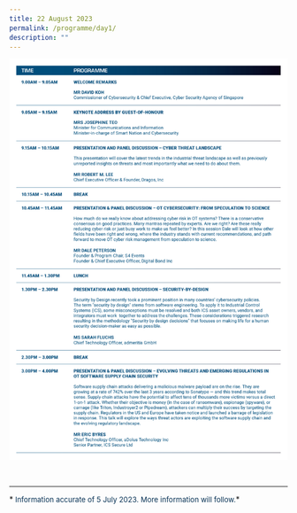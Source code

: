 ```yaml
---
title: 22 August 2023
permalink: /programme/day1/
description: ""
---
```

![](/images/2023%20PROGRAMME/230704_csa%20otcep%202023_programme%20table_day%2001.jpg)

<br>
<hr class="my-3 border-primary">
*<font size="2"><font color="#073255"> Information accurate of 5 July 2023. More information will follow.</font></font>*